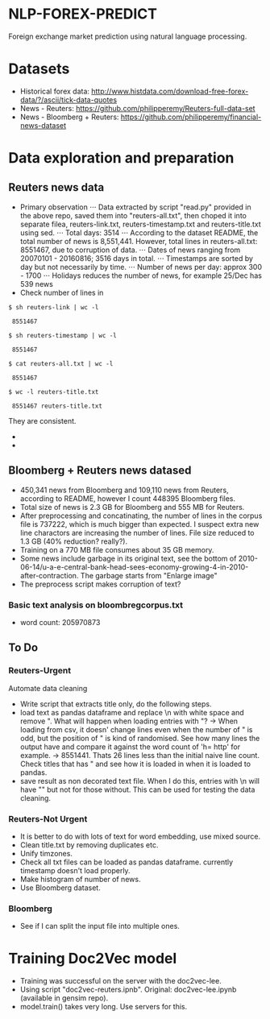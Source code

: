 # NLP-FOREX-PREDICT
Foreign exchange market prediction using natural language processing.

# Datasets
* Historical forex data: http://www.histdata.com/download-free-forex-data/?/ascii/tick-data-quotes
* News - Reuters: https://github.com/philipperemy/Reuters-full-data-set
* News - Bloomberg + Reuters: https://github.com/philipperemy/financial-news-dataset

# Data exploration and preparation

## Reuters news data

* Primary observation
⋅⋅⋅ Data extracted by script "read.py" provided in the above repo, saved them into "reuters-all.txt", then choped it into separate filea, reuters-link.txt, reuters-timestamp.txt and reuters-title.txt using sed.
⋅⋅⋅ Total days: 3514
⋅⋅⋅ According to the dataset README, the total number of news is 8,551,441. However, total lines in reuters-all.txt: 8551467, due to corruption of data.
⋅⋅⋅ Dates of news ranging from 20070101 - 20160816; 3516 days in total.
⋅⋅⋅ Timestamps are sorted by day but not necessarily by time.
⋅⋅⋅ Number of news per day: approx 300 - 1700
⋅⋅⋅ Holidays reduces the number of news, for example 25/Dec has 539 news 
* Check number of lines in 
```
$ sh reuters-link | wc -l

 8551467

$ sh reuters-timestamp | wc -l

 8551467

$ cat reuters-all.txt | wc -l

 8551467

$ wc -l reuters-title.txt

 8551467 reuters-title.txt
```
They are consistent.

* 
* 

## Bloomberg + Reuters news datased

* 450,341 news from Bloomberg and 109,110 news from Reuters, according to README, however I count 448395 Bloomberg files.
* Total size of news is 2.3 GB for Bloomberg and 555 MB for Reuters.
* After preprocessing and concatinating, the number of lines in the corpus file is 737222, which is much bigger than expected. I suspect extra new line charactors are increasing the number of lines. File size reduced to 1.3 GB (40% reduction? really?).
* Training on a 770 MB file consumes about 35 GB memory. 
* Some news include garbage in its original text, see the bottom of 2010-06-14/u-a-e-central-bank-head-sees-economy-growing-4-in-2010-after-contraction. The garbage starts from "Enlarge image"
* The preprocess script makes corruption of text?

### Basic text analysis on bloombregcorpus.txt
* word count: 205970873

## To Do
### Reuters-Urgent
Automate data cleaning
* Write script that extracts title only, do the following steps.
* load text as pandas dataframe and replace \n with white space and remove ". What will happen when loading entries with "? -> When loading from csv, it doesn' change lines even when the number of " is odd, but the position of " is kind of randomised. See how many lines the output have and compare it against the word count of 'h= http' for example.
-> 8551441. Thats 26 lines less than the initial naive line count.
Check titles that has " and see how it is loaded in when it is loaded to pandas.
* save result as non decorated text file. When I do this, entries with \n will have "" but not for those without. This can be used for testing the data cleaning.

### Reuters-Not Urgent
* It is better to do with lots of text for word embedding, use mixed source.
* Clean title.txt by removing duplicates etc.
* Unify timzones.
* Check all txt files can be loaded as pandas dataframe. currently timestamp doesn't load properly.
* Make histogram of number of news.
* Use Bloomberg dataset.

### Bloomberg
* See if I can split the input file into multiple ones.

# Training Doc2Vec model
* Training was successful on the server with the doc2vec-lee.
* Using script "doc2vec-reuters.ipnb". Original: doc2vec-lee.ipynb (available in gensim repo).
* model.train() takes very long. Use servers for this. 
